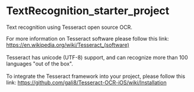 # TextRecognition_starter_project
Text recognition using Tesseract open source OCR.

For more information on Tesseract software please follow this link: https://en.wikipedia.org/wiki/Tesseract_(software)<br /><br />
Tesseract has unicode (UTF-8) support, and can recognize more than 100 languages "out of the box".<br /><br/>
To integrate the Tesseract framework into your project, please follow this link: https://github.com/gali8/Tesseract-OCR-iOS/wiki/Installation
